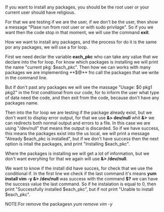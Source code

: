 
If you want to install any packages, you should be the root user or your current user should have religious. 

For that we are testing if we are the user, if we don't be the user, then show a message "Plase run from root user or with sudo privilage". So if you we want then 
the code stop in that moment, we will use the command **exit**. 

How we want to install any packages, and the process for do it is the same por any packages, we will use a for loop.

First we need declar the variable **each_pkc** who can take any value that we declare into the for loop. For know which
packages is installing we will print the name "current pkg: $each_pkc". Then how we can works with many packages
we are implementing **$@** fro call the packages that we write in the command line.

But if don't past any packages we will see the massage "Usage: $0 pkg1 pkg2" in the first conditional from our code, for to inform the user what type of data need the code, and then exit from the code, because don't have any packages name. 

Then into the for loop we are testing if the package already exist,  but we don't want to display error output, for that we use **&> dev/null** whit **&>**
we can redirects both normal output and errors to a file. In this case we are using "/dev/null" that means the output is discarded. 
So if we have success, this means the packages exist into the us local, we will print a message "Already $each_pkc is installed", but if we don't have success then the next option is intall the packages, and print "Installing $each_pkc".


Where the packages is installing we will get a lot of information, but we don't want everyhing for that we again will use **&> /dev/null**.

We want to know if the install did have succes, for check that we use the conditional if. In the first line we check if the last command it's means **yum install vim -y &> /dev/null** was success with the command **$?** we can have the success value the last command. So if he instalation is equal to 0, then print "Successfully installed $each_pkc", but if not print "Unable to install $each_pkc".


 
NOTE:For remove the packagesn *yum remove vim -y*

